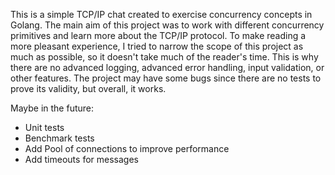 This is a simple TCP/IP chat created to exercise concurrency concepts in Golang. The main aim of this project was to work with different concurrency primitives and learn more about the TCP/IP protocol. To make reading a more pleasant experience, I tried to narrow the scope of this project as much as possible, so it doesn't take much of the reader's time. This is why there are no advanced logging, advanced error handling, input validation, or other features. The project may have some bugs since there are no tests to prove its validity, but overall, it works.


Maybe in the future:
- Unit tests
- Benchmark tests
- Add Pool of connections to improve performance
- Add timeouts for messages
